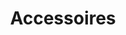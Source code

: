 ---
guid: 2001
title: Accessoires
tag: category-product
published: true
description: "Trouvez un ensemble d'accessoires en lien avec la domotique"
---